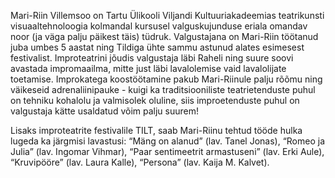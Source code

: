 Mari-Riin Villemsoo on Tartu Ülikooli Viljandi Kultuuriakadeemias 
teatrikunsti visuaaltehnoloogia kolmandal kursusel valguskujunduse 
eriala omandav noor (ja väga palju päikest täis) tüdruk. Valgustajana 
on Mari-Riin töötanud juba umbes 5 aastat ning Tildiga ühte sammu astunud 
alates esimesest festivalist. Improteatrini jõudis valgustaja läbi Raheli 
ning suure soovi avastada impromaailma, mitte just läbi lavalolemise vaid 
lavalolijate toetamise. Improkatega koostöötamine pakub Mari-Riinule palju 
rõõmu ning väikeseid adrenaliinipauke - kuigi ka traditsiooniliste teatrietenduste 
puhul on tehniku kohalolu ja valmisolek oluline, siis improetenduste puhul on 
valgustaja kätte usaldatud võim palju suurem!

Lisaks improteatrite festivalile TILT, saab Mari-Riinu tehtud tööde hulka 
lugeda ka järgmisi lavastusi:  “Mäng on alanud” (lav. Tanel Jonas), “Romeo ja Julia”
 (lav. Ingomar Vihmar), “Paar sentimeetrit armastuseni” (lav. Erki Aule), 
 “Kruvipööre” (lav. Laura Kalle), “Persona” (lav. Kaija M. Kalvet).
